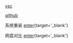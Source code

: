 
[vsc](/repo/vscode/00%20重要提醒.md)

[github](/repo/github/01%20前置基础/01%20Git下载与安装.md)

系统重装 [enter](/articles/001%20系统重装.md){target='_blank'}

网盘对比 [enter](/articles/003%20网盘对比.md){target='_blank'}
